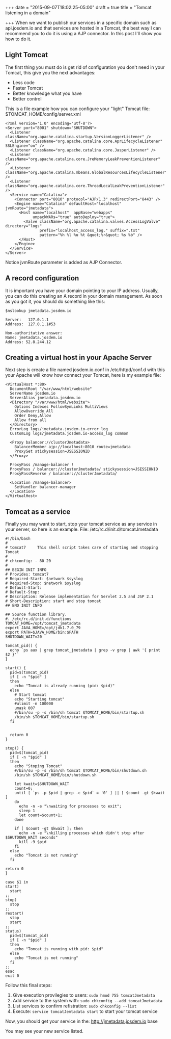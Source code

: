 +++
date = "2015-09-07T18:02:25-05:00"
draft = true
title = "Tomcat listening in a domain"

+++
When we want to publish our services in a specific domain such as api.josdem.io and that services are hosted in a Tomcat, the best way I can recommend you to do it is using a AJP connector. In this post I'll show you how to do it.

## Light Tomcat
The first thing you must do is get rid of configuration you don't need in your Tomcat, this give you the next advantages:

* Less code
* Faster Tomcat
* Better knowledge what you have
* Better control

This is a file example how  you can configure your "light" Tomcat
file: $TOMCAT_HOME/config/server.xml

```
<?xml version='1.0' encoding='utf-8'?>
<Server port="8001" shutdown="SHUTDOWN">
  <Listener className="org.apache.catalina.startup.VersionLoggerListener" />
  <Listener className="org.apache.catalina.core.AprLifecycleListener" SSLEngine="on" />
  <Listener className="org.apache.catalina.core.JasperListener" />
  <Listener className="org.apache.catalina.core.JreMemoryLeakPreventionListener" />
  <Listener className="org.apache.catalina.mbeans.GlobalResourcesLifecycleListener" />
  <Listener className="org.apache.catalina.core.ThreadLocalLeakPreventionListener" />
  <Service name="Catalina">
    <Connector port="8010" protocol="AJP/1.3" redirectPort="8443" />
    <Engine name="Catalina" defaultHost="localhost" jvmRoute="jmetadata">
      <Host name="localhost"  appBase="webapps"
            unpackWARs="true" autoDeploy="true">
        <Valve className="org.apache.catalina.valves.AccessLogValve" directory="logs"
               prefix="localhost_access_log." suffix=".txt"
               pattern="%h %l %u %t &quot;%r&quot; %s %b" />
      </Host>
    </Engine>
  </Service>
</Server>
```

Notice jvmRoute parameter is added as AJP Connector.

## A record configuration
It is important you have your domain pointing to your IP address. Usually, you can do this creating an A record in your domain management. As soon as you got it, you should do something like this:

```
$nslookup jmetadata.josdem.io

Server:   127.0.1.1
Address:  127.0.1.1#53

Non-authoritative answer:
Name: jmetadata.josdem.io
Address: 52.8.244.12
```

## Creating a virtual host in your Apache Server
Next step is create a file named josdem.io.conf in /etc/httpd/conf.d with this your Apache will know how connect your Tomcat, here is my example file:

```
<VirtualHost *:80>
  DocumentRoot "/var/www/html/website"
  ServerName josdem.io
  ServerAlias jmetadata.josdem.io
  <Directory "/var/www/html/website">
    Options Indexes FollowSymLinks MultiViews
    AllowOverride All
    Order Deny,Allow
    Allow from all
  </Directory>
  ErrorLog logs/jmetadata.josdem.io-error_log
  CustomLog logs/jmetadata.josdem.io-access_log common

  <Proxy balancer://clusterJmetadata>
    BalancerMember ajp://localhost:8010 route=jmetadata
    ProxySet stickysession=JSESSIONID
  </Proxy>

  ProxyPass /manage-balancer !
  ProxyPass / balancer://clusterJmetadata/ stickysession=JSESSIONID
  ProxyPassReverse / balancer://clusterJmetadata/

  <Location /manage-balancer>
    SetHandler balancer-manager
  </Location>
</VirtualHost>
```

## Tomcat as a service
Finally you may want to start, stop your tomcat service as any service in your server, so here is an example.
File: /etc/rc.d/init.d/tomcatJmetadata

```
#!/bin/bash
#
# tomcat7     This shell script takes care of starting and stopping Tomcat
#
# chkconfig: - 80 20
#
## BEGIN INIT INFO
# Provides: tomcat7
# Required-Start: $network $syslog
# Required-Stop: $network $syslog
# Default-Start:
# Default-Stop:
# Description: Release implementation for Servlet 2.5 and JSP 2.1
# Short-Description: start and stop tomcat
## END INIT INFO

## Source function library.
#. /etc/rc.d/init.d/functions
TOMCAT_HOME=/opt/tomcat_jmetadata
export JAVA_HOME=/opt/jdk1.7.0_79
export PATH=$JAVA_HOME/bin:$PATH
SHUTDOWN_WAIT=20

tomcat_pid() {
  echo `ps aux | grep tomcat_jmetadata | grep -v grep | awk '{ print $2 }'`
}

start() {
  pid=$(tomcat_pid)
  if [ -n "$pid" ]
  then
    echo "Tomcat is already running (pid: $pid)"
  else
    # Start tomcat
    echo "Starting tomcat"
    #ulimit -n 100000
    umask 007
    #/bin/su -p -s /bin/sh tomcat $TOMCAT_HOME/bin/startup.sh
    /bin/sh $TOMCAT_HOME/bin/startup.sh
  fi


  return 0
}

stop() {
  pid=$(tomcat_pid)
  if [ -n "$pid" ]
  then
    echo "Stoping Tomcat"
    #/bin/su -p -s /bin/sh tomcat $TOMCAT_HOME/bin/shutdown.sh
    /bin/sh $TOMCAT_HOME/bin/shutdown.sh

    let kwait=$SHUTDOWN_WAIT
    count=0;
    until [ `ps -p $pid | grep -c $pid` = '0' ] || [ $count -gt $kwait ]
    do
      echo -n -e "\nwaiting for processes to exit";
      sleep 1
      let count=$count+1;
    done

    if [ $count -gt $kwait ]; then
      echo -n -e "\nkilling processes which didn't stop after $SHUTDOWN_WAIT seconds"
      kill -9 $pid
    fi
  else
    echo "Tomcat is not running"
  fi

return 0
}

case $1 in
start)
  start
;;
stop)
  stop
;;
restart)
  stop
  start
;;
status)
  pid=$(tomcat_pid)
  if [ -n "$pid" ]
  then
    echo "Tomcat is running with pid: $pid"
  else
    echo "Tomcat is not running"
  fi
;;
esac
exit 0
```

Follow this final steps:

1. Give execution provilegies to users: `sudo hmod 755 tomcatJmetadata`
2. Add service to the system with: `sudo chkconfig --add tomcatJmetadata`
3. List services to confirm refistration: `sudo chkconfig --list`
4. Execute: `service tomcatJemtadata start` to start your tomcat service

Now, you should get your service in the: http://jmetadata.josdem.io base

You may see your new service listed.


